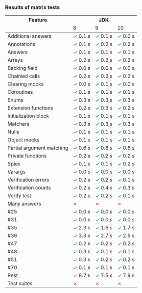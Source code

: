 
### Results of matrix tests

<table>
    <thead>
    <tr>
        <th>Feature</th>
        <th colspan="3">JDK</th>
    </tr>
    <tr>
        <td></td>
        <td>8</td>
        <td>9</td>
        <td>10</td>
    </tr>
    </thead>
    <tbody>
        <tr>
            <td>Additional answers</td>
            <td><span style="color: green">✓</span> 0.1 s</td>
            <td><span style="color: green">✓</span> 0.1 s</td>
            <td><span style="color: green">✓</span> 0.0 s</td>
        </tr>
        <tr>
            <td>Annotations</td>
            <td><span style="color: green">✓</span> 0.1 s</td>
            <td><span style="color: green">✓</span> 0.2 s</td>
            <td><span style="color: green">✓</span> 0.2 s</td>
        </tr>
        <tr>
            <td>Answers</td>
            <td><span style="color: green">✓</span> 0.1 s</td>
            <td><span style="color: green">✓</span> 0.1 s</td>
            <td><span style="color: green">✓</span> 0.1 s</td>
        </tr>
        <tr>
            <td>Arrays</td>
            <td><span style="color: green">✓</span> 0.2 s</td>
            <td><span style="color: green">✓</span> 0.2 s</td>
            <td><span style="color: green">✓</span> 0.2 s</td>
        </tr>
        <tr>
            <td>Backing field</td>
            <td><span style="color: green">✓</span> 0.0 s</td>
            <td><span style="color: green">✓</span> 0.0 s</td>
            <td><span style="color: green">✓</span> 0.0 s</td>
        </tr>
        <tr>
            <td>Chainied calls</td>
            <td><span style="color: green">✓</span> 0.2 s</td>
            <td><span style="color: green">✓</span> 0.2 s</td>
            <td><span style="color: green">✓</span> 0.2 s</td>
        </tr>
        <tr>
            <td>Clearing mocks</td>
            <td><span style="color: green">✓</span> 0.0 s</td>
            <td><span style="color: green">✓</span> 0.1 s</td>
            <td><span style="color: green">✓</span> 0.0 s</td>
        </tr>
        <tr>
            <td>Coroutines</td>
            <td><span style="color: green">✓</span> 0.1 s</td>
            <td><span style="color: green">✓</span> 0.1 s</td>
            <td><span style="color: green">✓</span> 0.1 s</td>
        </tr>
        <tr>
            <td>Enums</td>
            <td><span style="color: green">✓</span> 0.3 s</td>
            <td><span style="color: green">✓</span> 0.3 s</td>
            <td><span style="color: green">✓</span> 0.3 s</td>
        </tr>
        <tr>
            <td>Extension functions</td>
            <td><span style="color: green">✓</span> 0.2 s</td>
            <td><span style="color: green">✓</span> 0.3 s</td>
            <td><span style="color: green">✓</span> 0.2 s</td>
        </tr>
        <tr>
            <td>Initialization block</td>
            <td><span style="color: green">✓</span> 0.1 s</td>
            <td><span style="color: green">✓</span> 0.1 s</td>
            <td><span style="color: green">✓</span> 0.1 s</td>
        </tr>
        <tr>
            <td>Matchers</td>
            <td><span style="color: green">✓</span> 0.3 s</td>
            <td><span style="color: green">✓</span> 0.3 s</td>
            <td><span style="color: green">✓</span> 0.3 s</td>
        </tr>
        <tr>
            <td>Nulls</td>
            <td><span style="color: green">✓</span> 0.1 s</td>
            <td><span style="color: green">✓</span> 0.1 s</td>
            <td><span style="color: green">✓</span> 0.1 s</td>
        </tr>
        <tr>
            <td>Object mocks</td>
            <td><span style="color: green">✓</span> 0.1 s</td>
            <td><span style="color: green">✓</span> 0.1 s</td>
            <td><span style="color: green">✓</span> 0.1 s</td>
        </tr>
        <tr>
            <td>Partial argument matching</td>
            <td><span style="color: green">✓</span> 0.6 s</td>
            <td><span style="color: green">✓</span> 0.8 s</td>
            <td><span style="color: green">✓</span> 0.6 s</td>
        </tr>
        <tr>
            <td>Private functions</td>
            <td><span style="color: green">✓</span> 0.2 s</td>
            <td><span style="color: green">✓</span> 0.2 s</td>
            <td><span style="color: green">✓</span> 0.2 s</td>
        </tr>
        <tr>
            <td>Spies</td>
            <td><span style="color: green">✓</span> 0.1 s</td>
            <td><span style="color: green">✓</span> 0.1 s</td>
            <td><span style="color: green">✓</span> 0.2 s</td>
        </tr>
        <tr>
            <td>Varargs</td>
            <td><span style="color: green">✓</span> 0.0 s</td>
            <td><span style="color: green">✓</span> 0.0 s</td>
            <td><span style="color: green">✓</span> 0.0 s</td>
        </tr>
        <tr>
            <td>Verification errors</td>
            <td><span style="color: green">✓</span> 0.2 s</td>
            <td><span style="color: green">✓</span> 0.2 s</td>
            <td><span style="color: green">✓</span> 0.1 s</td>
        </tr>
        <tr>
            <td>Verification counts</td>
            <td><span style="color: green">✓</span> 0.2 s</td>
            <td><span style="color: green">✓</span> 0.4 s</td>
            <td><span style="color: green">✓</span> 0.3 s</td>
        </tr>
        <tr>
            <td>Verify test</td>
            <td><span style="color: green">✓</span> 0.2 s</td>
            <td><span style="color: green">✓</span> 0.2 s</td>
            <td><span style="color: green">✓</span> 0.1 s</td>
        </tr>
        <tr>
            <td>Many answers</td>
            <td><span style="color: red">✗</span></td>
            <td><span style="color: red">✗</span></td>
            <td><span style="color: red">✗</span></td>
        </tr>
        <tr>
            <td>#25</td>
            <td><span style="color: green">✓</span> 0.0 s</td>
            <td><span style="color: green">✓</span> 0.0 s</td>
            <td><span style="color: green">✓</span> 0.0 s</td>
        </tr>
        <tr>
            <td>#31</td>
            <td><span style="color: green">✓</span> 0.0 s</td>
            <td><span style="color: green">✓</span> 0.0 s</td>
            <td><span style="color: green">✓</span> 0.0 s</td>
        </tr>
        <tr>
            <td>#35</td>
            <td><span style="color: green">✓</span> 2.3 s</td>
            <td><span style="color: green">✓</span> 1.6 s</td>
            <td><span style="color: green">✓</span> 1.7 s</td>
        </tr>
        <tr>
            <td>#36</td>
            <td><span style="color: green">✓</span> 3.3 s</td>
            <td><span style="color: green">✓</span> 2.7 s</td>
            <td><span style="color: green">✓</span> 2.5 s</td>
        </tr>
        <tr>
            <td>#47</td>
            <td><span style="color: green">✓</span> 0.2 s</td>
            <td><span style="color: green">✓</span> 0.2 s</td>
            <td><span style="color: green">✓</span> 0.2 s</td>
        </tr>
        <tr>
            <td>#48</td>
            <td><span style="color: green">✓</span> 0.3 s</td>
            <td><span style="color: green">✓</span> 0.1 s</td>
            <td><span style="color: green">✓</span> 0.1 s</td>
        </tr>
        <tr>
            <td>#51</td>
            <td><span style="color: green">✓</span> 0.3 s</td>
            <td><span style="color: green">✓</span> 0.2 s</td>
            <td><span style="color: green">✓</span> 0.2 s</td>
        </tr>
        <tr>
            <td>#70</td>
            <td><span style="color: green">✓</span> 0.1 s</td>
            <td><span style="color: green">✓</span> 0.1 s</td>
            <td><span style="color: green">✓</span> 0.1 s</td>
        </tr>
        <tr>
            <td>Rest</td>
            <td><span style="color: green">✓</span> 8.7 s</td>
            <td><span style="color: green">✓</span> 7.5 s</td>
            <td><span style="color: green">✓</span> 7.9 s</td>
        </tr>
        <tr>
            <td>Test suites</td>
            <td><span style="color: red">✗</span></td>
            <td><span style="color: red">✗</span></td>
            <td><span style="color: red">✗</span></td>
        </tr>
    </tbody>
</table>
